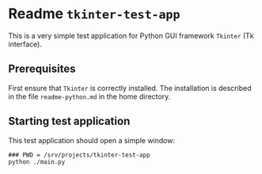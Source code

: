 # Readme `tkinter-test-app`

This is a very simple test application for Python GUI framework `Tkinter` (Tk interface).

## Prerequisites

First ensure that `Tkinter` is correctly installed. The installation is described in the file `readme-python.md` in the home directory.

## Starting test application

This test application should open a simple window:

```shell
### PWD = /srv/projects/tkinter-test-app
python ./main.py
```
